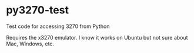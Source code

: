 # py3270-test
Test code for accessing 3270 from Python

Requires the x3270 emulator. I know it works on Ubuntu but not sure about Mac, Windows, etc.
